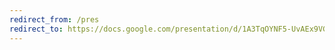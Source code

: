```yaml
---
redirect_from: /pres
redirect_to: https://docs.google.com/presentation/d/1A3TqOYNF5-UvAEx9VG0vfUn3qSUUNxw1A90KyJA3mGs/edit?usp=sharing
---
```

